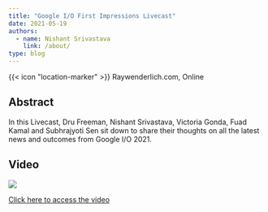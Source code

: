 ```yaml
---
title: "Google I/O First Impressions Livecast"
date: 2021-05-19
authors:
  - name: Nishant Srivastava
    link: /about/
type: blog
---
```


{{< icon "location-marker" >}} Raywenderlich.com, Online

<!--more-->

## Abstract

In this Livecast, Dru Freeman, Nishant Srivastava, Victoria Gonda, Fuad Kamal and Subhrajyoti Sen sit down to share their thoughts on all the latest news and outcomes from Google I/O 2021.

## Video

<a href="https://www.raywenderlich.com/23841347-google-i-o-first-impressions-livecast" target="_blank">
    <img src="../img/google_io_livecast_2021/thumb.jpeg" />
    <p>Click here to access the video</p>
</a>
